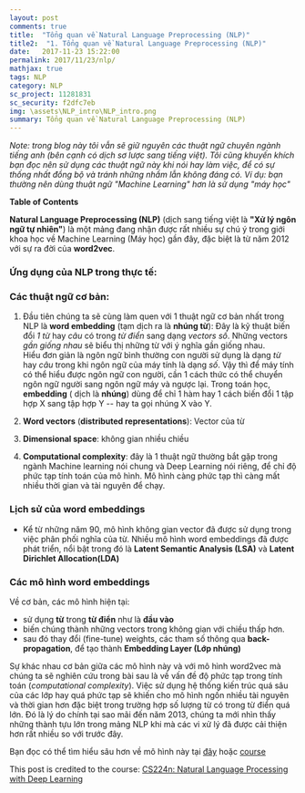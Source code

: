 ```yaml
---
layout: post
comments: true
title:  "Tổng quan về Natural Language Preprocessing (NLP)"
title2:  "1. Tổng quan về Natural Language Preprocessing (NLP)"
date:   2017-11-23 15:22:00
permalink: 2017/11/23/nlp/
mathjax: true
tags: NLP
category: NLP
sc_project: 11281831
sc_security: f2dfc7eb
img: \assets\NLP_intro\NLP_intro.png
summary: Tổng quan về Natural Language Preprocessing (NLP)
---
```

*Note: trong blog này tôi vẫn sẽ giữ nguyên các thuật ngữ chuyên ngành tiếng anh (bên cạnh có dịch sơ lược sang tiếng việt). Tôi cũng khuyến khích bạn đọc nên sử dụng các thuật ngữ này khi nói hay làm việc, để có sự thống nhất đồng bộ và tránh những nhầm lẫn không đáng có. Ví dụ: bạn thường nên dùng thuật ngữ "Machine Learning" hơn là sử dụng "máy học"*

**Table of Contents**



**Natural Language Preprocessing (NLP)** (dịch sang tiếng việt là **"Xử lý ngôn ngữ tự nhiên"**) là một mảng đang nhận được rất nhiều sự chú ý trong giới khoa học về Machine Learning (Máy học) gần đây, đặc biệt là từ năm 2012 với sự ra đời của **word2vec**.  

### Ứng dụng của NLP trong thực tế:

### Các thuật ngữ cơ bản:
1. Đầu tiên chúng ta sẽ cùng làm quen với 1 thuật ngữ cơ bản nhất trong NLP là **word embedding** (tạm dịch ra là **nhúng từ**): Đây là kỹ thuật biến đổi *1 từ* hay *câu* có trong *từ điển* sang dạng *vectors số*. Những vectors *gần giống nhau* sẽ biểu thị những từ với ý nghĩa gần giống nhau.          
Hiểu đơn giản là ngôn ngữ bình thường con người sử dụng là dạng *từ* hay *câu* trong khi ngôn ngữ của máy tính là dạng *số*. Vậy thì để máy tính có thể hiểu được ngôn ngữ con người, cần 1 cách thức có thể chuyển ngôn ngữ người sang ngôn ngữ máy và ngược lại. Trong toán học, **embedding** ( dịch là **nhúng**) dùng để chỉ 1 hàm hay 1 cách biến đổi 1 tập hợp X sang tập hợp Y -- hay ta gọi nhúng X vào Y.

2. **Word vectors** (**distributed representations**): Vector của từ

3. **Dimensional space**: không gian nhiều chiều

4. **Computational complexity**: đây là 1 thuật ngữ thường bắt gặp trong ngành Machine learning nói chung và Deep Learning nói riêng, để chỉ độ phức tạp tính toán của mô hình. Mô hình càng phức tạp thì càng mất nhiều thời gian và tài nguyên để chạy.

### Lịch sử của word embeddings
- Kể từ những năm 90, mô hình không gian vector đã được sử dụng trong việc phân phối nghĩa của từ. Nhiều mô hình word embeddings đã được phát triển, nổi bật trong đó là **Latent Semantic Analysis (LSA)** và **Latent Dirichlet Allocation(LDA)**

### Các mô hình word embeddings
Về cơ bản, các mô hình hiện tại:     
* sử dụng **từ** trong **từ điển** như là **đầu vào**     
* biến chúng thành những vectors trong không gian với chiều thấp hơn.      
* sau đó thay đổi (fine-tune) weights, các tham số thông qua **back-propagation**, để tạo thành **Embedding Layer (Lớp nhúng)**      

Sự khác nhau cơ bản giữa các mô hình này và với mô hình word2vec mà chúng ta sẽ nghiên cứu trong bài sau là về vấn đề độ phức tạp trong tính toán (*computational complexity*). Việc sử dụng hệ thống kiến trúc quá sâu của các lớp hay quá phức tạp sẽ khiến cho mô hình ngốn nhiều tài nguyên và thời gian hơn đặc biệt trong trường hợp số lượng từ có trong từ điển quá lớn. Đó là lý do chính tại sao mãi đến năm 2013, chúng ta mới nhìn thấy những thành tựu lớn trong mảng NLP khi mà các vi xử lý đã được cải thiện hơn rất nhiều so với trước đây.      


<!--
Mô hình của chúng ta xem xét 1 bối cảnh gồm n từ, biểu diễn mỗi từ đầu vào dưới dạng vector *input embedding* \\(v_m\\) với \\(d\\) chiều, và đầu ra *output embedding* \\(v_m'\\) bằng cách tối ưu hóa hàm mất mát \\(J_{\phi}\\) với tham số mô hình là \\( \phi \\). -->     







Bạn đọc có thể tìm hiểu sâu hơn về mô hình này tại [đây](https://en.wikipedia.org/wiki/Language_model) hoặc [course](http://web.stanford.edu/class/cs124/)


This post is credited to the course: [CS224n: Natural Language Processing with Deep Learning](http://web.stanford.edu/class/cs224n/)
